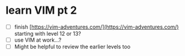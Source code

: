 # learn VIM pt 2

- [ ]  finish [https://vim-adventures.com/](https://vim-adventures.com/) starting with level 12 or 13?
- [ ]  use VIM at work...?
- [ ]  Might be helpful to review the earlier levels too